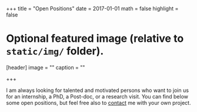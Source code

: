 +++
title = "Open Positions"
date = 2017-01-01
math = false
highlight = false

# Optional featured image (relative to `static/img/` folder).
[header]
image = ""
caption = ""

+++

I am always looking for talented and motivated persons who want to join us for an internship, a PhD, a Post-doc, or a research visit. You can find below some open positions, but feel free also to <a href="../#contact">contact</a> me with your own project.